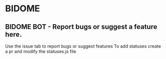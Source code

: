 # BIDOME
BIDOME BOT - Report bugs or suggest a feature here.
---
Use the issue tab to report bugs or suggest features
To add statuses create a pr and modify the statuses.js file
